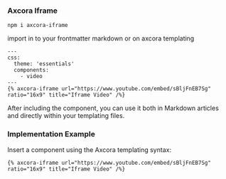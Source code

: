 ### Axcora Iframe

```
npm i axcora-iframe
```

import in to your frontmatter markdown or on axcora templating
```
---
css:
  theme: 'essentials'
  components:
    - video
---
{% axcora-iframe url="https://www.youtube.com/embed/sBljFnEB7Sg" ratio="16x9" title="Iframe Video" /%}
```

After including the component, you can use it both in Markdown articles and directly within your templating files.

### Implementation Example
Insert a component using the Axcora templating syntax:

```
{% axcora-iframe url="https://www.youtube.com/embed/sBljFnEB7Sg" ratio="16x9" title="Iframe Video" /%}
```
